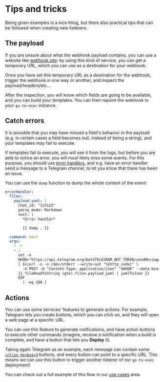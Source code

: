 # Tips and tricks

Being given examples is a nice thing, but there also practical tips that can be followed when creating new listeners.

## The payload

If you are unsure about what the webhook payload contains, you can use a website
like [webhook.site](https://webhook.site): by using this kind of service, you can get a temporary URL, which you can use
as a destination for your webhook.

Once you have set this temporary URL as a destination for the webhook, trigger the webhook in one way or another, and
inspect the payload/headers/etc…

After the inspection, you will know which fields are going to be available, and you can build your templates. You can
then repoint the webhook to your `go-to-exec` instance.

## Catch errors

It is possible that you may have missed a field's behavior in the payload (e.g. in certain cases a field becomes null,
instead of being a string), and your templates may fail to execute.

If templates fail to execute, you will see it from the logs, but before you are able to notice an error, you will most
likely miss some events. For this purpose, you should use [error handlers](/#error-handling), and e.g. have an error
handler send a message to a Telegram channel, to let you know that there has been an issue.

You can use the `dump` function to dump the whole content of the event:

```yaml
errorHandler:
  files:
    payload.yaml: |
      chat_id: "123123"
      parse_mode: Markdown
      text: |
        *Error handler*

        {{ dump . }}

  command: bash
  args:
    - -c
    - |
      set -e
      HOOK="https://api.telegram.org/bot$TELEGRAM_BOT_TOKEN/sendMessage"
      [ $(curl -s -o /dev/stderr --write-out "%{http_code}" \
        -X POST -H "Content-Type: application/json" "$HOOK" --data-binary @- << EOF
      {{ fileReadToString (gte).files.payload_yaml | yamlToJson }}
      EOF
        ) -eq 200 ]
```

## Actions

You can use some services' features to generate actions. For example, Telegram lets you create buttons, which you can
click on, and they will open a web page at a specific URL.

You can use this feature to generate notifications, and have action buttons to execute other commands (imagine, receive
a notification when a build is complete, and have a button that lets you **Deploy** it).

Taking again Telegram as an example, each message can contain
some [`inline keyboard`](https://core.telegram.org/bots/api#inlinekeyboardbutton) buttons, and every button can point to
a specific URL. This means we can use this button to trigger another listener of our `go-to-exec` deployment!

You can check out a full example of this flow in our [use cases](/use-cases#telegram-message-action-button) area.